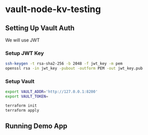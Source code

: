# vault-node-kv-testing

## Setting Up Vault Auth
We will use JWT

### Setup JWT Key
```bash
ssh-keygen -t rsa-sha2-256 -b 2048 -f jwt_key -m pem
openssl rsa -in jwt_key -pubout -outform PEM -out jwt_key.pub
```

### Setup Vault
```bash
export VAULT_ADDR='http://127.0.0.1:8200'
export VAULT_TOKEN=

terraform init
terraform apply
```

## Running Demo App


